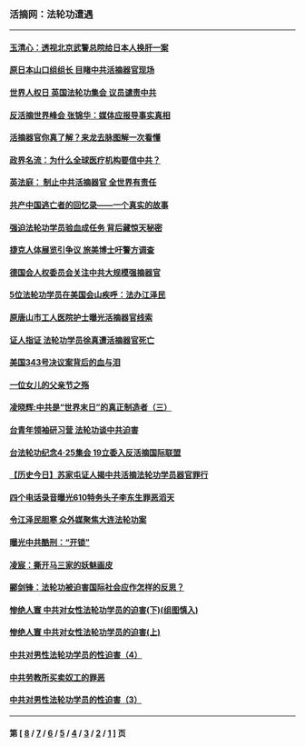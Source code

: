 ### 活摘网：法轮功遭遇
---
#### [玉清心：透视北京武警总院给日本人换肝一案](../../pages/nf5881/n13771978.md?03210430) 
#### [原日本山口组组长 目睹中共活摘器官现场](../../pages/nf5881/n13767360.md?03210430) 
#### [世界人权日 英国法轮功集会 议员谴责中共](../../pages/nf5881/n13431763.md?03210430) 
#### [反活摘世界峰会 张锦华：媒体应报导事实真相](../../pages/nf5881/n13278502.md?03210430) 
#### [活摘器官你真了解？来龙去脉图解一次看懂](../../pages/nf5881/n13013820.md?03210430) 
#### [政界名流：为什么全球医疗机构要信中共？](../../pages/nf5881/n11945479.md?03210430) 
#### [英法庭： 制止中共活摘器官 全世界有责任](../../pages/nf5881/n11330691.md?03210430) 
#### [共产中国逃亡者的回忆录——一个真实的故事](../../pages/nf5881/n10918649.md?03210430) 
#### [强迫法轮功学员验血成任务 背后藏惊天秘密](../../pages/nf5881/n4252384.md?03210430) 
#### [捷克人体展览引争议 旅美博士吁警方调查](../../pages/nf5881/n9429187.md?03210430) 
#### [德国会人权委员会关注中共大规模强摘器官](../../pages/nf5881/n8418950.md?03210430) 
#### [5位法轮功学员在美国会山疾呼：法办江泽民](../../pages/nf5881/n8101519.md?03210430) 
#### [原唐山市工人医院护士曝光活摘器官线索](../../pages/nf5881/n8076384.md?03210430) 
#### [证人指证 法轮功学员徐真遭活摘器官死亡](../../pages/nf5881/n8042467.md?03210430) 
#### [美国343号决议案背后的血与泪](../../pages/nf5881/n8020684.md?03210430) 
#### [一位女儿的父亲节之殇](../../pages/nf5881/n8014122.md?03210430) 
#### [凌晓辉:中共是“世界末日”的真正制造者（三）](../../pages/nf5881/n4210333.md?03210430) 
#### [台青年领袖研习营 法轮功谈中共迫害](../../pages/nf5881/n4141857.md?03210430) 
#### [台法轮功纪念4‧25集会 19立委入反活摘国际联盟](../../pages/nf5881/n4141821.md?03210430) 
#### [【历史今日】苏家屯证人揭中共活摘法轮功学员器官罪行](../../pages/nf5881/n4135912.md?03210430) 
#### [四个电话录音曝光610特务头子李东生罪恶滔天](../../pages/nf5881/n4040060.md?03210430) 
#### [令江泽民胆寒 众外媒聚焦大连法轮功案](../../pages/nf5881/n3932671.md?03210430) 
#### [曝光中共酷刑：“开锁”](../../pages/nf5881/n3889373.md?03210430) 
#### [凌宸：撕开马三家的妖魅画皮](../../pages/nf5881/n3849369.md?03210430) 
#### [郦剑锋：法轮功被迫害国际社会应作怎样的反思？](../../pages/nf5881/n3824560.md?03210430) 
#### [惨绝人寰 中共对女性法轮功学员的迫害(下)(组图慎入)](../../pages/nf5881/n3816285.md?03210430) 
#### [惨绝人寰 中共对女性法轮功学员的迫害(上)](../../pages/nf5881/n3815374.md?03210430) 
#### [中共对男性法轮功学员的性迫害（4）](../../pages/nf5881/n3769144.md?03210430) 
#### [中共劳教所买卖奴工的罪恶](../../pages/nf5881/n3769378.md?03210430) 
#### [中共对男性法轮功学员的性迫害（3）](../../pages/nf5881/n3768231.md?03210430) 

---
#### 第 [ [8](./8.md?03210430) / [7](./7.md?03210430) / [6](./6.md?03210430) / [5](./5.md?03210430) / [4](./4.md?03210430) / [3](./3.md?03210430) / [2](./2.md?03210430) / [1](./1.md?03210430) ] 页
